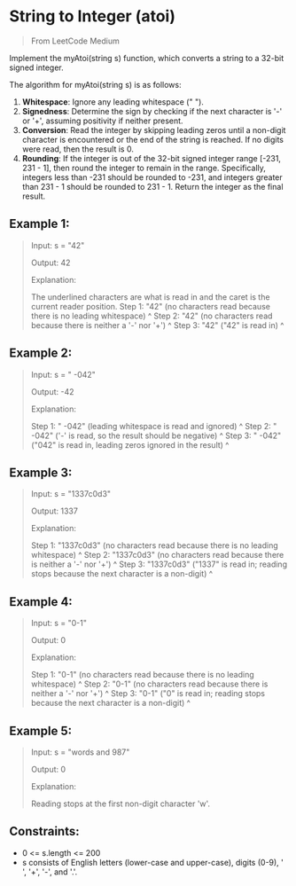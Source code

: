 # String to Integer (atoi)

> From LeetCode
> Medium

Implement the myAtoi(string s) function, which converts a string to a 32-bit signed integer.

The algorithm for myAtoi(string s) is as follows:

1. **Whitespace**: Ignore any leading whitespace (" ").
2. **Signedness**: Determine the sign by checking if the next character is '-' or '+', assuming positivity if neither present.
3. **Conversion**: Read the integer by skipping leading zeros until a non-digit character is encountered or the end of the string is reached. If no digits were read, then the result is 0.
4. **Rounding**: If the integer is out of the 32-bit signed integer range [-231, 231 - 1], then round the integer to remain in the range. Specifically, integers less than -231 should be rounded to -231, and integers greater than 231 - 1 should be rounded to 231 - 1.
Return the integer as the final result.

 

## Example 1:

> Input: s = "42"
>
> Output: 42
>
> Explanation:
>
>The underlined characters are what is read in and the caret is the current reader position.
> Step 1: "42" (no characters read because there is no leading whitespace)
>          ^
> Step 2: "42" (no characters read because there is neither a '-' nor '+')
>          ^
> Step 3: "42" ("42" is read in)
>            ^

## Example 2:

> Input: s = " -042"
>
> Output: -42
>
> Explanation:
>
> Step 1: "   -042" (leading whitespace is read and ignored)
>             ^
> Step 2: "   -042" ('-' is read, so the result should be negative)
>              ^
> Step 3: "   -042" ("042" is read in, leading zeros ignored in the result)
>                ^

## Example 3:

> Input: s = "1337c0d3"
>
> Output: 1337
>
> Explanation:
>
> Step 1: "1337c0d3" (no characters read because there is no leading whitespace)
>          ^
> Step 2: "1337c0d3" (no characters read because there is neither a '-' nor '+')
>          ^
> Step 3: "1337c0d3" ("1337" is read in; reading stops because the next character is a non-digit)
>              ^

## Example 4:

> Input: s = "0-1"
>
> Output: 0
>
> Explanation:
>
> Step 1: "0-1" (no characters read because there is no leading whitespace)
>          ^
> Step 2: "0-1" (no characters read because there is neither a '-' nor '+')
>          ^
> Step 3: "0-1" ("0" is read in; reading stops because the next character is a non-digit)
>           ^

## Example 5:

> Input: s = "words and 987"
>
> Output: 0
>
> Explanation:
>
> Reading stops at the first non-digit character 'w'. 

## Constraints:

- 0 <= s.length <= 200
- s consists of English letters (lower-case and upper-case), digits (0-9), ' ', '+', '-', and '.'.